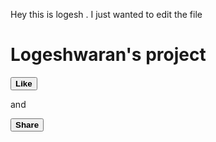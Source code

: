Hey this is logesh . I just wanted to edit the file
<!DOCTYPE html>
<h1>Logeshwaran's project</h1>
<button><b>Like</b></button>
<p> and </p>
<button><b>Share</b></button>
